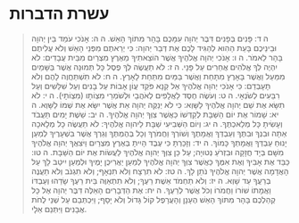 # עשרת הדברות

> ה ד: פָּנִים בְּפָנִים דִּבֶּר יְהוָה עִמָּכֶם בָּהָר מִתּוֹךְ הָאֵשׁ.
> ה ה: אָנֹכִי עֹמֵד בֵּין יְהוָה וּבֵינֵיכֶם בָּעֵת הַהִוא לְהַגִּיד לָכֶם אֶת דְּבַר יְהוָה:  כִּי יְרֵאתֶם מִפְּנֵי הָאֵשׁ וְלֹא עֲלִיתֶם בָּהָר לֵאמֹר.
> ה ו: אָנֹכִי יְהוָה אֱלֹהֶיךָ אֲשֶׁר הוֹצֵאתִיךָ מֵאֶרֶץ מִצְרַיִם מִבֵּית עֲבָדִים:  לֹא יִהְיֶה לְךָ אֱלֹהִים אֲחֵרִים עַל פָּנָי.
> ה ז: לֹא תַעֲשֶׂה לְךָ פֶסֶל כָּל תְּמוּנָה אֲשֶׁר בַּשָּׁמַיִם מִמַּעַל וַאֲשֶׁר בָּאָרֶץ מִתָּחַת וַאֲשֶׁר בַּמַּיִם מִתַּחַת לָאָרֶץ.
> ה ח: לֹא תִשְׁתַּחֲוֶה לָהֶם וְלֹא תָעָבְדֵם:  כִּי אָנֹכִי יְהוָה אֱלֹהֶיךָ אֵל קַנָּא פֹּקֵד עֲוֹן אָבוֹת עַל בָּנִים וְעַל שִׁלֵּשִׁים וְעַל רִבֵּעִים לְשֹׂנְאָי.
> ה ט: וְעֹשֶׂה חֶסֶד לַאֲלָפִים לְאֹהֲבַי וּלְשֹׁמְרֵי מִצְוֹתָו (מִצְוֹתָי).
> ה י: לֹא תִשָּׂא אֶת שֵׁם יְהוָה אֱלֹהֶיךָ לַשָּׁוְא:  כִּי לֹא יְנַקֶּה יְהוָה אֵת אֲשֶׁר יִשָּׂא אֶת שְׁמוֹ לַשָּׁוְא.
> ה יא: שָׁמוֹר אֶת יוֹם הַשַּׁבָּת לְקַדְּשׁוֹ כַּאֲשֶׁר צִוְּךָ יְהוָה אֱלֹהֶיךָ.
> ה יב: שֵׁשֶׁת יָמִים תַּעֲבֹד וְעָשִׂיתָ כָּל מְלַאכְתֶּךָ.
> ה יג: וְיוֹם הַשְּׁבִיעִי שַׁבָּת לַיהוָה אֱלֹהֶיךָ:  לֹא תַעֲשֶׂה כָל מְלָאכָה אַתָּה וּבִנְךָ וּבִתֶּךָ וְעַבְדְּךָ וַאֲמָתֶךָ וְשׁוֹרְךָ וַחֲמֹרְךָ וְכָל בְּהֶמְתֶּךָ וְגֵרְךָ אֲשֶׁר בִּשְׁעָרֶיךָ לְמַעַן יָנוּחַ עַבְדְּךָ וַאֲמָתְךָ כָּמוֹךָ.
> ה יד: וְזָכַרְתָּ כִּי עֶבֶד הָיִיתָ בְּאֶרֶץ מִצְרַיִם וַיֹּצִאֲךָ יְהוָה אֱלֹהֶיךָ מִשָּׁם בְּיָד חֲזָקָה וּבִזְרֹעַ נְטוּיָה; עַל כֵּן צִוְּךָ יְהוָה אֱלֹהֶיךָ לַעֲשׂוֹת אֶת יוֹם הַשַּׁבָּת.
> ה טו: כַּבֵּד אֶת אָבִיךָ וְאֶת אִמֶּךָ כַּאֲשֶׁר צִוְּךָ יְהוָה אֱלֹהֶיךָ לְמַעַן יַאֲרִיכֻן יָמֶיךָ וּלְמַעַן יִיטַב לָךְ עַל הָאֲדָמָה אֲשֶׁר יְהוָה אֱלֹהֶיךָ נֹתֵן לָךְ.
> ה טז: לֹא תִרְצָח    וְלֹא תִנְאָף;    וְלֹא תִגְנֹב    וְלֹא תַעֲנֶה בְרֵעֲךָ עֵד שָׁוְא.
> ה יז: וְלֹא תַחְמֹד אֵשֶׁת רֵעֶךָ;    וְלֹא תִתְאַוֶּה בֵּית רֵעֶךָ שָׂדֵהוּ וְעַבְדּוֹ וַאֲמָתוֹ שׁוֹרוֹ וַחֲמֹרוֹ וְכֹל אֲשֶׁר לְרֵעֶךָ.
> ה יח: אֶת הַדְּבָרִים הָאֵלֶּה דִּבֶּר יְהוָה אֶל כָּל קְהַלְכֶם בָּהָר מִתּוֹךְ הָאֵשׁ הֶעָנָן וְהָעֲרָפֶל קוֹל גָּדוֹל וְלֹא יָסָף; וַיִּכְתְּבֵם עַל שְׁנֵי לֻחֹת אֲבָנִים וַיִּתְּנֵם אֵלָי.
 

